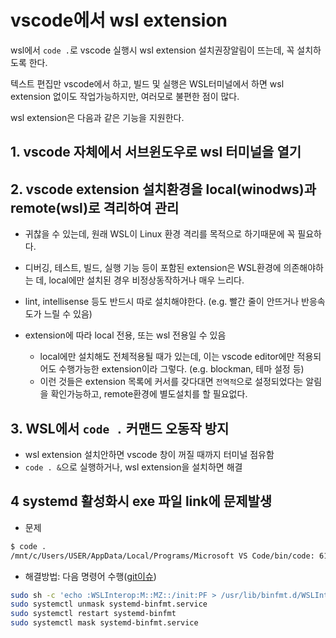 # vscode에서 wsl extension

wsl에서 `code .`로 vscode 실행시 wsl extension 설치권장알림이 뜨는데, 꼭 설치하도록 한다.

텍스트 편집만 vscode에서 하고, 빌드 및 실행은 WSL터미널에서 하면 wsl extension 없이도 작업가능하지만, 여러모로 불편한 점이 많다.

wsl extension은 다음과 같은 기능을 지원한다.

## 1. vscode 자체에서 서브윈도우로 wsl 터미널을 열기

## 2. vscode extension 설치환경을 local(winodws)과 remote(wsl)로 격리하여 관리

- 귀찮을 수 있는데, 원래 WSL이 Linux 환경 격리를 목적으로 하기때문에 꼭 필요하다.

- 디버깅, 테스트, 빌드, 실행 기능 등이 포함된 extension은 WSL환경에 의존해야하는 데, local에만 설치된 경우 비정상동작하거나 매우 느리다.

- lint, intellisense 등도 반드시 따로 설치해야한다. (e.g. 빨간 줄이 안뜨거나 반응속도가 느릴 수 있음)

- extension에 따라 local 전용, 또는 wsl 전용일 수 있음
  - local에만 설치해도 전체적용될 때가 있는데, 이는 vscode editor에만 적용되어도 수행가능한 extension이라 그렇다. (e.g. blockman, 테마 설정 등)
  - 이런 것들은 extension 목록에 커서를 갖다대면 `전역적`으로 설정되었다는 알림을 확인가능하고, remote환경에 별도설치를 할 필요없다.

## 3. WSL에서 `code .` 커맨드 오동작 방지

- wsl extension 설치안하면 vscode 창이 꺼질 때까지 터미널 점유함
- `code . &`으로 실행하거나, wsl extension을 설치하면 해결

## 4 systemd 활성화시 exe 파일 link에 문제발생

- 문제

```sh
$ code .
/mnt/c/Users/USER/AppData/Local/Programs/Microsoft VS Code/bin/code: 61: /mnt/c/Users/USER/AppData/Local/Programs/Microsoft VS Code/Code.exe: Exec format error
```

- 해결방법: 다음 명령어 수행([git이슈](https://github.com/microsoft/WSL/issues/8952))

```sh
sudo sh -c 'echo :WSLInterop:M::MZ::/init:PF > /usr/lib/binfmt.d/WSLInterop.conf'
sudo systemctl unmask systemd-binfmt.service
sudo systemctl restart systemd-binfmt
sudo systemctl mask systemd-binfmt.service
```
